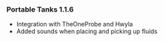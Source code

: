 ### Portable Tanks 1.1.6
- Integration with TheOneProbe and Hwyla
- Added sounds when placing and picking up fluids